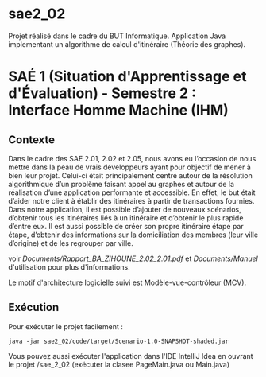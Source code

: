 # sae2_02
Projet réalisé dans le cadre du BUT Informatique. Application Java implementant un algorithme de calcul d'itinéraire (Théorie des graphes).
# SAÉ 1 (Situation d'Apprentissage et d'Évaluation) - Semestre 2 : Interface Homme Machine (IHM)


## Contexte
Dans le cadre des SAE 2.01, 2.02 et 2.05, nous avons eu l’occasion de nous
mettre dans la peau de vrais développeurs ayant pour objectif de mener à bien leur
projet. Celui-ci était principalement centré autour de la résolution algorithmique d’un
problème faisant appel au graphes et autour de la réalisation d’une application
performante et accessible. En effet, le but était d’aider notre client à établir des
itinéraires à partir de transactions fournies.
Dans notre application, il est possible d’ajouter de nouveaux scénarios, d’obtenir tous
les itinéraires liés à un itinéraire et d’obtenir le plus rapide d’entre eux. Il est aussi
possible de créer son propre itinéraire étape par étape, d’obtenir des informations sur la
domiciliation des membres (leur ville d’origine) et de les regrouper par ville.

voir *Documents/Rapport_BA_ZIHOUNE_2.02_2.01.pdf* et *Documents/Manuel* d'utilisation pour plus d'informations.

Le motif d'architecture logicielle suivi est Modèle-vue-contrôleur (MCV).

## Exécution

Pour exécuter le projet facilement : 

```console
java -jar sae2_02/code/target/Scenario-1.0-SNAPSHOT-shaded.jar
```

Vous pouvez aussi exécuter l'application dans l'IDE IntelliJ Idea en ouvrant le projet /sae_2_02 (exécuter la clasee PageMain.java ou Main.java)
